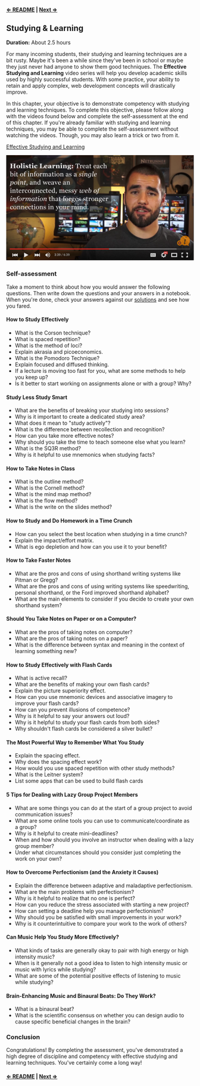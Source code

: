 #### [⇐ README](README.md) | [Next ⇒](macos.md)

## Studying & Learning

**Duration:** About 2.5 hours

For many incoming students, their studying and learning techniques are a bit rusty. Maybe it's been a while since they've been in school or maybe they just never had anyone to show them good techniques. The **Effective Studying and Learning** video series will help you develop academic skills used by highly successful students. With some practice, your ability to retain and apply complex, web development concepts will drastically improve.

In this chapter, your objective is to demonstrate competency with studying and learning techniques. To complete this objective, please follow along with the videos found below and complete the self-assessment at the end of this chapter. If you're already familiar with studying and learning techniques, you may be able to complete the self-assessment without watching the videos. Though, you may also learn a trick or two from it.

[Effective Studying and Learning][studying-learning]

[![](images/studying_learning.png)][studying-learning]

[studying-learning]: https://www.youtube.com/watch?v=5ad6grll-ak&index=1&list=PLx65qkgCWNJIBzsXii5b6hze09et4cu5n

### Self-assessment

Take a moment to think about how you would answer the following questions. Then write down the questions and your answers in a notebook. When you're done, check your answers against our [solutions](solutions/studying_learning.md) and see how you fared.

#### How to Study Effectively

- What is the Corson technique?
- What is spaced repetition?
- What is the method of loci?
- Explain akrasia and picoeconomics.
- What is the Pomodoro Technique?
- Explain focused and diffused thinking.
- If a lecture is moving too fast for you, what are some methods to help you keep up?
- Is it better to start working on assignments alone or with a group? Why?

#### Study Less Study Smart

- What are the benefits of breaking your studying into sessions?
- Why is it important to create a dedicated study area?
- What does it mean to "study actively"?
- What is the difference between recollection and recognition?
- How can you take more effective notes?
- Why should you take the time to teach someone else what you learn?
- What is the SQ3R method?
- Why is it helpful to use mnemonics when studying facts?

#### How to Take Notes in Class

- What is the outline method?
- What is the Cornell method?
- What is the mind map method?
- What is the flow method?
- What is the write on the slides method?

#### How to Study and Do Homework in a Time Crunch

- How can you select the best location when studying in a time crunch?
- Explain the impact/effort matrix.
- What is ego depletion and how can you use it to your benefit?

#### How to Take Faster Notes

- What are the pros and cons of using shorthand writing systems like Pitman or Gregg?
- What are the pros and cons of using writing systems like speedwriting, personal shorthand, or the Ford improved shorthand alphabet?
- What are the main elements to consider if you decide to create your own shorthand system?

#### Should You Take Notes on Paper or on a Computer?

- What are the pros of taking notes on computer?
- What are the pros of taking notes on a paper?
- What is the difference between syntax and meaning in the context of learning something new?

#### How to Study Effectively with Flash Cards

- What is active recall?
- What are the benefits of making your own flash cards?
- Explain the picture superiority effect.
- How can you use mnemonic devices and associative imagery to improve your flash cards?
- How can you prevent illusions of competence?
- Why is it helpful to say your answers out loud?
- Why is it helpful to study your flash cards from both sides?
- Why shouldn't flash cards be considered a silver bullet?

#### The Most Powerful Way to Remember What You Study

- Explain the spacing effect.
- Why does the spacing effect work?
- How would you use spaced repetition with other study methods?
- What is the Leitner system?
- List some apps that can be used to build flash cards

#### 5 Tips for Dealing with Lazy Group Project Members

- What are some things you can do at the start of a group project to avoid communication issues?
- What are some online tools you can use to communicate/coordinate as a group?
- Why is it helpful to create mini-deadlines?
- When and how should you involve an instructor when dealing with a lazy group member?
- Under what circumstances should you consider just completing the work on your own?

#### How to Overcome Perfectionism (and the Anxiety it Causes)

- Explain the difference between adaptive and maladaptive perfectionism.
- What are the main problems with perfectionism?
- Why is it helpful to realize that no one is perfect?
- How can you reduce the stress associated with starting a new project?
- How can setting a deadline help you manage perfectionism?
- Why should you be satisfied with small improvements in your work?
- Why is it counterintuitive to compare your work to the work of others?

#### Can Music Help You Study More Effectively?

- What kinds of tasks are generally okay to pair with high energy or high intensity music?
- When is it generally not a good idea to listen to high intensity music or music with lyrics while studying?
- What are some of the potential positive effects of listening to music while studying?

#### Brain-Enhancing Music and Binaural Beats: Do They Work?

- What is a binaural beat?
- What is the scientific consensus on whether you can design audio to cause specific beneficial changes in the brain?

### Conclusion

Congratulations! By completing the assessment, you've demonstrated a high degree of discipline and competency with effective studying and learning techniques. You've certainly come a long way!

#### [⇐ README](README.md) | [Next ⇒](macos.md)
